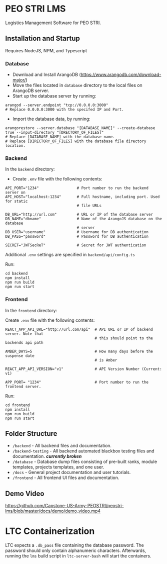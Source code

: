 # PEO STRI LMS

Logistics Management Software for PEO STRI.

## Installation and Startup

Requires NodeJS, NPM, and Typescript

### Database

- Download and Install ArangoDB (https://www.arangodb.com/download-major/)
- Move the files located in `database` directory to the local files on ArangoDB server.
- Start up the database server by running:
```
arangod --server.endpoint "tcp://0.0.0.0:3000"
# Replace 0.0.0.0:3000 with the specifed IP and Port.
```
- Import the database data, by running:
```
arangorestore --server.database "[DATABASE_NAME]" --create-database true --input-directory "[DRECTORY_OF_FILES]"
# Replace [DATABASE_NAME] with the database name.
# Replace [DIRECTORY_OF_FILES] with the database file directory location.
``` 

### Backend

In the `backend` directory:

- Create `.env` file with the following contents:

```
API_PORT="1234"                 # Port number to run the backend server on
API_HOST="localhost:1234"       # Full hostname, including port. Used for static
                                # file URLs

DB_URL="http://url.com"         # URL or IP of the database server
DB_NAME="dbname"                # Name of the ArangoJS database on the database 
                                # server
DB_USER="username"              # Username for DB authentication
DB_PASS="password"              # Password for DB authentication

SECRET="JWTSecReT"              # Secret for JWT authentication
```

Additional `.env` settings are specified in `backend/api/config.ts`

Run:

```shell
cd backend
npm install
npm run build
npm run start
```

### Frontend

In the `frontend` directory:

Create `.env` file with the following contents:

```
REACT_APP_API_URL="http://url.com/api"  # API URL or IP of backend server. Note that 
                                        # this should point to the backends api path
                                        
AMBER_DAYS=5                            # How many days before the suspense date 
                                        # is Amber

REACT_APP_API_VERSION="v1"              # API Version Number (Current: v1)

APP_PORT= "1234"                        # Port number to run the frontend server.
```

Run:

```shell
cd frontend
npm install
npm run build
npm run start
```

## Folder Structure
- `/backend` - All backend files and documentation.
- `/backend-testing` - All backend automated blackbox testing files and documentation. ***currently broken***
- `/database` - Database dump files consisting of pre-built ranks, module templates, projects templates, and one user.
- `/docs` - General project documentation and user tutorials.
- `/frontend` - All frontend UI files and documentation.

## Demo Video
https://github.com/Capstone-US-Army-PEOSTRI/peostri-lms/blob/master/docs/demo/demo_video.mp4

# LTC Containerization

LTC expects a `.db_pass` file containing the database password. The password should only contain alphanumeric characters. Afterwards, running the `lms` build script in `ltc-server-bash` will start the containers.
